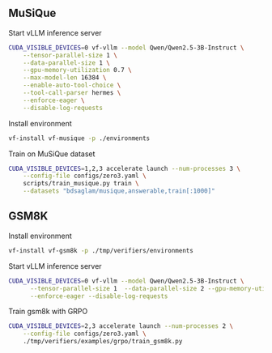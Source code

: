 ## MuSiQue

Start vLLM inference server
```sh
CUDA_VISIBLE_DEVICES=0 vf-vllm --model Qwen/Qwen2.5-3B-Instruct \
    --tensor-parallel-size 1 \
    --data-parallel-size 1 \
    --gpu-memory-utilization 0.7 \
    --max-model-len 16384 \
    --enable-auto-tool-choice \
    --tool-call-parser hermes \
    --enforce-eager \
    --disable-log-requests
```

Install environment
```sh
vf-install vf-musique -p ./environments
```

Train on MuSiQue dataset
```sh
CUDA_VISIBLE_DEVICES=1,2,3 accelerate launch --num-processes 3 \
    --config-file configs/zero3.yaml \
    scripts/train_musique.py train \
    --datasets "bdsaglam/musique,answerable,train[:1000]" 
```


## GSM8K

Install environment
```sh
vf-install vf-gsm8k -p ./tmp/verifiers/environments
```

Start vLLM inference server
```sh
CUDA_VISIBLE_DEVICES=0 vf-vllm --model Qwen/Qwen2.5-3B-Instruct \
      --tensor-parallel-size 1  --data-parallel-size 2 --gpu-memory-utilization 0.7 \
      --enforce-eager --disable-log-requests
```

Train gsm8k with GRPO
```sh
CUDA_VISIBLE_DEVICES=2,3 accelerate launch --num-processes 2 \
    --config-file configs/zero3.yaml \
    ./tmp/verifiers/examples/grpo/train_gsm8k.py
```
